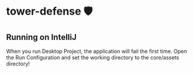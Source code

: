 # tower-defense 🛡

## Running on IntelliJ
When you run Desktop Project, the application will fail the first time. Open the Run Configuration and set the working directory to the core/assets directory!
